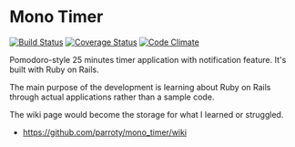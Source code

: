 # Mono Timer

[![Build Status](http://img.shields.io/travis/parroty/mono_timer.svg)][travis]
[![Coverage Status](http://img.shields.io/coveralls/parroty/mono_timer.svg)][coveralls]
[![Code Climate](http://img.shields.io/codeclimate/github/parroty/mono_timer.svg)][codeclimate]

[travis]: https://travis-ci.org/parroty/mono_timer
[coveralls]: https://coveralls.io/r/parroty/mono_timer
[codeclimate]: https://codeclimate.com/github/parroty/mono_timer

Pomodoro-style 25 minutes timer application with notification feature. It's built with Ruby on Rails.

The main purpose of the development is learning about Ruby on Rails through actual applications rather than a sample code.

The wiki page would become the storage for what I learned or struggled.
- https://github.com/parroty/mono_timer/wiki
